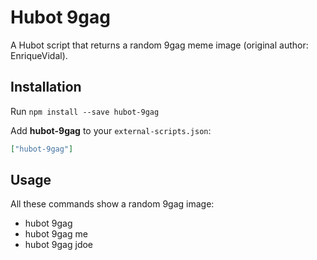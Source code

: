 # Hubot 9gag

A Hubot script that returns a random 9gag meme image (original author: EnriqueVidal).

## Installation

Run `npm install --save hubot-9gag`

Add **hubot-9gag** to your `external-scripts.json`:

```json
["hubot-9gag"]
```

## Usage

All these commands show a random 9gag image:
- hubot 9gag
- hubot 9gag me
- hubot 9gag jdoe
